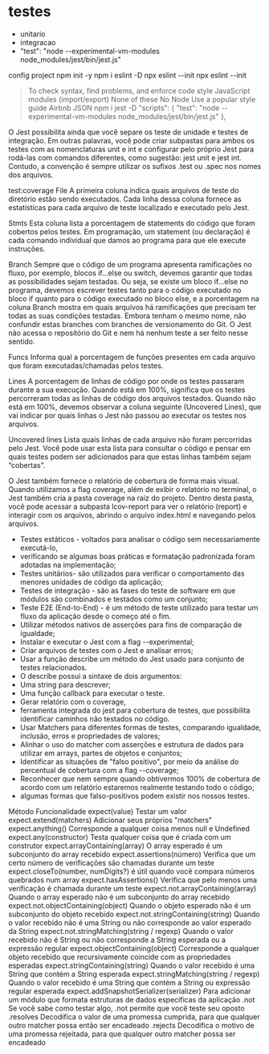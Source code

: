 # testes
 - unitario
 - integracao
 - "test": "node --experimental-vm-modules node_modules/jest/bin/jest.js"






config project
npm init -y
npm i eslint -D
npx eslint --init
npx  eslint --init
> To check syntax, find problems, and enforce code style
> JavaScript modules (import/export)
> None of these
> No
> Node
> Use a popular style guide
> Airbnb
> JSON
npm i jest -D
 "scripts": {
    "test": "node --experimental-vm-modules node_modules/jest/bin/jest.js"
  },


O Jest possibilita ainda que você separe os teste de unidade e testes de integração. Em outras palavras, você pode criar subpastas para ambos os testes com as nomenclaturas unit e int e configurar pelo próprio Jest para rodá-las com comandos diferentes, como sugestão: jest unit e jest int.
Contudo, a convenção é sempre utilizar os sufixos .test ou .spec nos nomes dos arquivos.

test:coverage
File
A primeira coluna indica quais arquivos de teste do diretório estão sendo executados. Cada linha dessa coluna fornece as estatísticas para cada arquivo de teste localizado e executado pelo Jest.

Stmts
Esta coluna lista a porcentagem de statements do código que foram cobertos pelos testes. Em programação, um statement (ou declaração) é cada comando individual que damos ao programa para que ele execute instruções.

Branch
Sempre que o código de um programa apresenta ramificações no fluxo, por exemplo, blocos if…else ou switch, devemos garantir que todas as possibilidades sejam testadas. Ou seja, se existe um bloco if…else no programa, devemos escrever testes tanto para o código executado no bloco if quanto para o código executado no bloco else, e a porcentagem na coluna Branch mostra em quais arquivos há ramificações que precisam ter todas as suas condições testadas. Embora tenham o mesmo nome, não confundir estas branches com branches de versionamento do Git. O Jest não acessa o repositório do Git e nem há nenhum teste a ser feito nesse sentido.

Funcs
Informa qual a porcentagem de funções presentes em cada arquivo que foram executadas/chamadas pelos testes.

Lines
A porcentagem de linhas de código por onde os testes passaram durante a sua execução. Quando está em 100%, significa que os testes percorreram todas as linhas de código dos arquivos testados. Quando não está em 100%, devemos observar a coluna seguinte (Uncovered Lines), que vai indicar por quais linhas o Jest não passou ao executar os testes nos arquivos.

Uncovered lines
Lista quais linhas de cada arquivo não foram percorridas pelo Jest. Você pode usar esta lista para consultar o código e pensar em quais testes podem ser adicionados para que estas linhas também sejam “cobertas”.

O Jest também fornece o relatório de cobertura de forma mais visual. Quando utilizamos a flag coverage, além de exibir o relatório no terminal, o Jest também cria a pasta coverage na raiz do projeto. Dentro desta pasta, você pode acessar a subpasta lcov-report para ver o relatório (report) e interagir com os arquivos, abrindo o arquivo index.html e navegando pelos arquivos.

- Testes estáticos - voltados para analisar o código sem necessariamente executá-lo,
- verificando se algumas boas práticas e formatação padronizada foram adotadas na implementação;
- Testes unitários- são utilizados para verificar o comportamento das menores unidades de código da aplicação;
- Testes de integração - são as fases do teste de software em que módulos são combinados e testados como um conjunto;
- Teste E2E (End-to-End) - é um método de teste utilizado para testar um fluxo da aplicação desde o começo até o fim.
- Utilizar métodos nativos de asserções para fins de comparação de igualdade;
- Instalar e executar o Jest com a flag --experimental;
- Criar arquivos de testes com o Jest e analisar erros;
- Usar a função describe um método do Jest usado para conjunto de testes relacionados.
- O describe possui a sintaxe de dois argumentos:
- Uma string para descrever;
- Uma função callback para executar o teste.
- Gerar relatório com o coverage,
- ferramenta integrada do jest para cobertura de testes, que possibilita identificar caminhos não testados no código.
- Usar Matchers para diferentes formas de testes, comparando igualdade, inclusão, erros e propriedades de valores;
- Alinhar o uso do matcher com asserções e estrutura de dados para utilizar em arrays, partes de objetos e conjuntos;
- Identificar as situações de "falso positivo", por meio da análise do percentual de cobertura com a flag --coverage;
- Reconhecer que nem sempre quando obtivermos 100% de cobertura de acordo com um relatório estaremos realmente testando todo o código;
- algumas formas que falso-positivos podem existir nos nossos testes.


Método	Funcionalidade
expect(value)	Testar um valor
expect.extend(matchers)	Adicionar seus próprios "matchers"
expect.anything()	Corresponde a qualquer coisa menos null e Undefined
expect.any(constructor)	Testa qualquer coisa que é criada com um construtor
expect.arrayContaining(array)	O array esperado é um subconjunto do array recebido
expect.assertions(número)	Verifica que um certo número de verificações são chamadas durante um teste
expect.closeTo(number, numDigits?)	é útil quando você compara números quebrados num array
expect.hasAssertions()	Verifica que pelo menos uma verificação é chamada durante um teste
expect.not.arrayContaining(array)	Quando o array esperado não é um subconjunto do array recebido
expect.not.objectContaining(object)	Quando o objeto esperado não é um subconjunto do objeto recebido
expect.not.stringContaining(string)	Quando o valor recebido não é uma String ou não corresponde ao valor esperado da String
expect.not.stringMatching(string / regexp)	Quando o valor recebido não é String ou não corresponde a String esperada ou a expressão regular
expect.objectContaining(object)	Corresponde a qualquer objeto recebido que recursivamente coincide com as propriedades esperadas
expect.stringContaining(string)	Quando o valor recebido é uma String que contém a String esperada
expect.stringMatching(string / regexp)	Quando o valor recebido é uma String que contém a String ou expressão regular esperada
expect.addSnapshotSerializer(serializer)	Para adicionar um módulo que formata estruturas de dados específicas da aplicação
.not	Se você sabe como testar algo, .not permite que você teste seu oposto
.resolves	Decodifica o valor de uma promessa cumprida, para que qualquer outro matcher possa então ser encadeado
.rejects	Decodifica o motivo de uma promessa rejeitada, para que qualquer outro matcher possa ser encadeado
